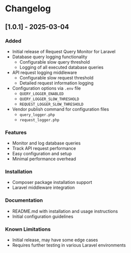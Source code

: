 # Changelog

## [1.0.1] - 2025-03-04

### Added
- Initial release of Request Query Monitor for Laravel
- Database query logging functionality
  - Configurable slow query threshold
  - Logging of all executed database queries
- API request logging middleware
  - Configurable slow request threshold
  - Detailed request information logging
- Configuration options via `.env` file
  - `QUERY_LOGGER_ENABLED`
  - `QUERY_LOGGER_SLOW_THRESHOLD`
  - `REQUEST_LOGGER_SLOW_THRESHOLD`
- Vendor publish command for configuration files
  - `query_logger.php`
  - `request_logger.php`

### Features
- Monitor and log database queries
- Track API request performance
- Easy configuration and setup
- Minimal performance overhead

### Installation
- Composer package installation support
- Laravel middleware integration

### Documentation
- README.md with installation and usage instructions
- Initial configuration guidelines

### Known Limitations
- Initial release, may have some edge cases
- Requires further testing in various Laravel environments
